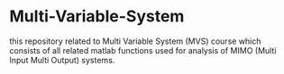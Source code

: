 # Multi-Variable-System
this repository related to Multi Variable System (MVS) course
which consists of all related matlab functions used for analysis of MIMO (Multi Input Multi Output) systems.

